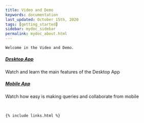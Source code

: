 ```yaml
---
title: Video and Demo
keywords: documentation
last_updated: October 15th, 2020
tags: [getting_started]
sidebar: mydoc_sidebar
permalink: mydoc_about.html
---
```


    Welcome in the Video and Demo. 

##### [Desktop App](/docs/askdata-webapp-video)

Watch and learn the main features of the Desktop App

##### [Mobile App](/docs/askdata-mobile-app-video-demo)

Watch how easy is making queries and collaborate from mobile

‍



    {% include links.html %}

    